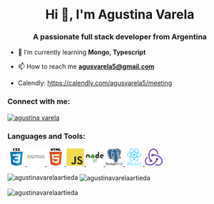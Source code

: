 <h1 align="center">Hi 👋, I'm Agustina Varela</h1>
<h3 align="center">A passionate full stack developer from Argentina</h3>

- 🌱 I’m currently learning **Mongo, Typescript**

- 📫 How to reach me **agusvarela5@gmail.com**

- Calendly: https://calendly.com/agusvarela5/meeting

<h3 align="left">Connect with me:</h3>
<p align="left">
<a href="https://linkedin.com/in/agustina varela" target="blank"><img align="center" src="https://raw.githubusercontent.com/rahuldkjain/github-profile-readme-generator/master/src/images/icons/Social/linked-in-alt.svg" alt="agustina varela" height="30" width="40" /></a>
</p>

<h3 align="left">Languages and Tools:</h3>
<p align="left"> <a href="https://www.w3schools.com/css/" target="_blank" rel="noreferrer"> <img src="https://raw.githubusercontent.com/devicons/devicon/master/icons/css3/css3-original-wordmark.svg" alt="css3" width="40" height="40"/> </a> <a href="https://expressjs.com" target="_blank" rel="noreferrer"> <img src="https://raw.githubusercontent.com/devicons/devicon/master/icons/express/express-original-wordmark.svg" alt="express" width="40" height="40"/> </a> <a href="https://www.w3.org/html/" target="_blank" rel="noreferrer"> <img src="https://raw.githubusercontent.com/devicons/devicon/master/icons/html5/html5-original-wordmark.svg" alt="html5" width="40" height="40"/> </a> <a href="https://developer.mozilla.org/en-US/docs/Web/JavaScript" target="_blank" rel="noreferrer"> <img src="https://raw.githubusercontent.com/devicons/devicon/master/icons/javascript/javascript-original.svg" alt="javascript" width="40" height="40"/> </a> <a href="https://nodejs.org" target="_blank" rel="noreferrer"> <img src="https://raw.githubusercontent.com/devicons/devicon/master/icons/nodejs/nodejs-original-wordmark.svg" alt="nodejs" width="40" height="40"/> </a> <a href="https://www.postgresql.org" target="_blank" rel="noreferrer"> <img src="https://raw.githubusercontent.com/devicons/devicon/master/icons/postgresql/postgresql-original-wordmark.svg" alt="postgresql" width="40" height="40"/> </a> <a href="https://reactjs.org/" target="_blank" rel="noreferrer"> <img src="https://raw.githubusercontent.com/devicons/devicon/master/icons/react/react-original-wordmark.svg" alt="react" width="40" height="40"/> </a> <a href="https://redux.js.org" target="_blank" rel="noreferrer"> <img src="https://raw.githubusercontent.com/devicons/devicon/master/icons/redux/redux-original.svg" alt="redux" width="40" height="40"/> </a> </p>

<p><img align="left" src="https://github-readme-stats.vercel.app/api/top-langs?username=agustinavarelaartieda&show_icons=true&theme=dark&title_color=ffffff&text_color=f7f6fe&hide_border=true&locale=en&layout=compact" alt="agustinavarelaartieda" /></p>

<p>&nbsp;<img align="center" src="https://github-readme-stats.vercel.app/api?username=agustinavarelaartieda&show_icons=true&theme=dark&title_color=f7f7f7&text_color=9aa6fe&hide_border=true&locale=en" alt="agustinavarelaartieda" /></p>

<p><img align="center" src="https://github-readme-streak-stats.herokuapp.com/?user=agustinavarelaartieda&theme=dark" alt="agustinavarelaartieda" /></p>
